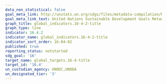 ```yaml
---
data_non_statistical: false
goal_meta_link: http://unstats.un.org/sdgs/files/metadata-compilation/Metadata-Goal-16.pdf
goal_meta_link_text: United Nations Sustainable Development Goals Metadata (pdf 1361kB)
graph_title: global_indicators.16-4-2-title
graph_type: line
indicator: 16.4.2
indicator_name: global_indicators.16-4-2-title
indicator_sort_order: 16-04-02
published: true
reporting_status: notstarted
sdg_goal: '16'
target_name: global_targets.16-4-title
target_id: '16.4'
un_custodian_agency: UNODC,UNODA
un_designated_tier: '3'
---
```

